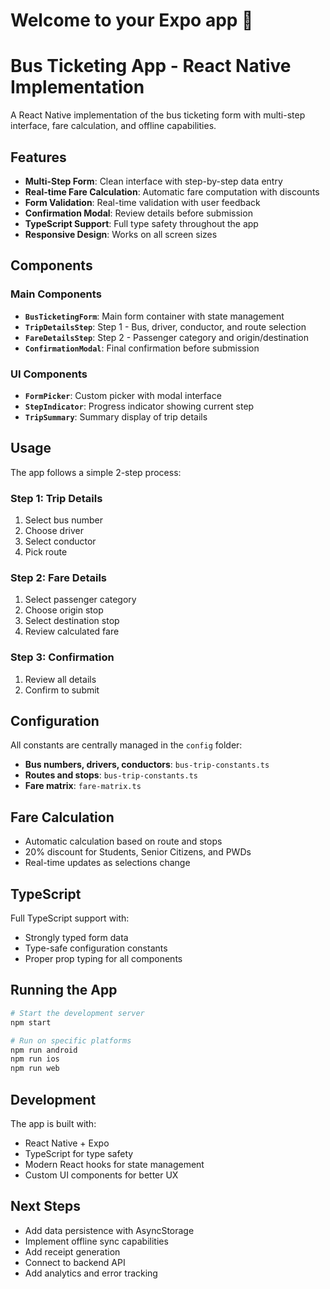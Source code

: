 # Welcome to your Expo app 👋

# Bus Ticketing App - React Native Implementation

A React Native implementation of the bus ticketing form with multi-step interface, fare calculation, and offline capabilities.

## Features

- **Multi-Step Form**: Clean interface with step-by-step data entry
- **Real-time Fare Calculation**: Automatic fare computation with discounts
- **Form Validation**: Real-time validation with user feedback
- **Confirmation Modal**: Review details before submission
- **TypeScript Support**: Full type safety throughout the app
- **Responsive Design**: Works on all screen sizes

## Components

### Main Components

- **`BusTicketingForm`**: Main form container with state management
- **`TripDetailsStep`**: Step 1 - Bus, driver, conductor, and route selection
- **`FareDetailsStep`**: Step 2 - Passenger category and origin/destination
- **`ConfirmationModal`**: Final confirmation before submission

### UI Components

- **`FormPicker`**: Custom picker with modal interface
- **`StepIndicator`**: Progress indicator showing current step
- **`TripSummary`**: Summary display of trip details

## Usage

The app follows a simple 2-step process:

### Step 1: Trip Details
1. Select bus number
2. Choose driver
3. Select conductor  
4. Pick route

### Step 2: Fare Details
1. Select passenger category
2. Choose origin stop
3. Select destination stop
4. Review calculated fare

### Step 3: Confirmation
1. Review all details
2. Confirm to submit

## Configuration

All constants are centrally managed in the `config` folder:

- **Bus numbers, drivers, conductors**: `bus-trip-constants.ts`
- **Routes and stops**: `bus-trip-constants.ts`
- **Fare matrix**: `fare-matrix.ts`

## Fare Calculation

- Automatic calculation based on route and stops
- 20% discount for Students, Senior Citizens, and PWDs
- Real-time updates as selections change

## TypeScript

Full TypeScript support with:
- Strongly typed form data
- Type-safe configuration constants
- Proper prop typing for all components

## Running the App

```bash
# Start the development server
npm start

# Run on specific platforms
npm run android
npm run ios
npm run web
```

## Development

The app is built with:
- React Native + Expo
- TypeScript for type safety
- Modern React hooks for state management
- Custom UI components for better UX

## Next Steps

- Add data persistence with AsyncStorage
- Implement offline sync capabilities
- Add receipt generation
- Connect to backend API
- Add analytics and error tracking
